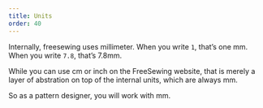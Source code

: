 ```yaml
---
title: Units
order: 40
---
```


Internally, freesewing uses millimeter. 
When you write `1`, that’s one mm. When you write `7.8`, that’s 7.8mm.

While you can use cm or inch on the FreeSewing website, that is merely a layer of 
abstration on top of the internal units, which are always mm.

So as a pattern designer, you will work with mm.

